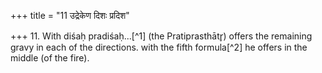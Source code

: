 +++
title = "11 उद्रेकेण दिशः प्रदिश"

+++
11. With diśaḥ pradiśaḥ...[^1] (the Pratiprasthātr̥) offers the remaining gravy in each of the directions. with the fifth formula[^2] he offers in the middle (of the fire).  


[^1-2]: TS I.1.3.10.m.
